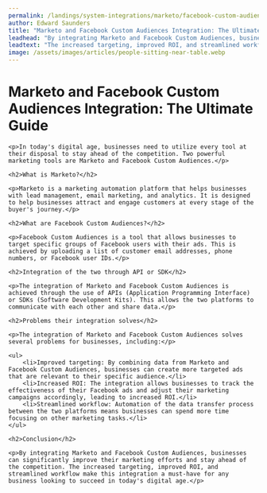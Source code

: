 ```yaml
---
permalink: /landings/system-integrations/marketo/facebook-custom-audiences
author: Edward Saunders
title: "Marketo and Facebook Custom Audiences Integration: The Ultimate Guide"
leadhead: "By integrating Marketo and Facebook Custom Audiences, businesses can significantly improve their marketing efforts and stay ahead of the competition"
leadtext: "The increased targeting, improved ROI, and streamlined workflow make this integration a must-have for any business looking to succeed in today's digital age."
image: /assets/images/articles/people-sitting-near-table.webp
---
```

<div class="arttext">
	<h1>Marketo and Facebook Custom Audiences Integration: The Ultimate Guide</h1>

	<p>In today's digital age, businesses need to utilize every tool at their disposal to stay ahead of the competition. Two powerful marketing tools are Marketo and Facebook Custom Audiences.</p>

	<h2>What is Marketo?</h2>

	<p>Marketo is a marketing automation platform that helps businesses with lead management, email marketing, and analytics. It is designed to help businesses attract and engage customers at every stage of the buyer's journey.</p>

	<h2>What are Facebook Custom Audiences?</h2>

	<p>Facebook Custom Audiences is a tool that allows businesses to target specific groups of Facebook users with their ads. This is achieved by uploading a list of customer email addresses, phone numbers, or Facebook user IDs.</p>

	<h2>Integration of the two through API or SDK</h2>

	<p>The integration of Marketo and Facebook Custom Audiences is achieved through the use of APIs (Application Programming Interface) or SDKs (Software Development Kits). This allows the two platforms to communicate with each other and share data.</p>

	<h2>Problems their integration solves</h2>

	<p>The integration of Marketo and Facebook Custom Audiences solves several problems for businesses, including:</p>

	<ul>
		<li>Improved targeting: By combining data from Marketo and Facebook Custom Audiences, businesses can create more targeted ads that are relevant to their specific audience.</li>
		<li>Increased ROI: The integration allows businesses to track the effectiveness of their Facebook ads and adjust their marketing campaigns accordingly, leading to increased ROI.</li>
		<li>Streamlined workflow: Automation of the data transfer process between the two platforms means businesses can spend more time focusing on other marketing tasks.</li>
	</ul>

	<h2>Conclusion</h2>

	<p>By integrating Marketo and Facebook Custom Audiences, businesses can significantly improve their marketing efforts and stay ahead of the competition. The increased targeting, improved ROI, and streamlined workflow make this integration a must-have for any business looking to succeed in today's digital age.</p>

</div>